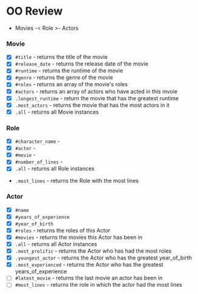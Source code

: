 # OO Review

- Movies -< Role >- Actors


### Movie
 - [x] `#title` - returns the title of the movie
- [x] `#release_date` - returns the release date of the movie
- [x] `#runtime` - returns the runtime of the movie
- [x] `#genre` - returns the genre of the movie
- [x] `#roles` - returns an array of the movie's roles
- [x] `#actors` - returns an array of actors who have acted in this mvoie
- [x] `.longest_runtime` - return the movie that has the greatest runtime
- [x] `.most_actors` - returns the movie that has the most actors in it
- [x] `.all` - returns all Movie instances

### Role
- [x] `#character_name` - 
- [x] `#actor` - 
- [x] `#movie` - 
- [x] `#number_of_lines` - 
- [x] `.all` - returns all Role instances
- `.most_lines` -  returns the Role with the most lines

### Actor
- [x] `#name`
- [x] `#years_of_experience`
- [x] `#year_of_birth`
- [x] `#roles` - returns the roles of this Actor
- [x] `#movies` - returns the movies this Actor has been in
- [x] `.all` - returns all Actor instances
- [x] `.most_prolific` - returns the Actor who has had the most roles
- [x] `.youngest_actor` - returns the Actor who has the greatest year_of_birth
- [x] `.most_experienced` - returns the Actor who has the greatest years_of_experience
- [ ] `#latest_movie` - returns the last movie an actor has been in
- [ ] `#most_lines` - returns the role in which the actor had the most lines
